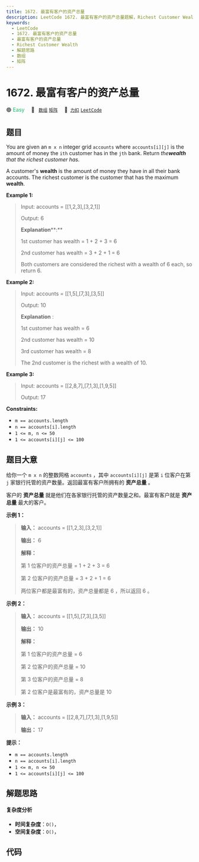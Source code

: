 ```yaml
---
title: 1672. 最富有客户的资产总量
description: LeetCode 1672. 最富有客户的资产总量题解，Richest Customer Wealth，包含解题思路、复杂度分析以及完整的 JavaScript 代码实现。
keywords:
  - LeetCode
  - 1672. 最富有客户的资产总量
  - 最富有客户的资产总量
  - Richest Customer Wealth
  - 解题思路
  - 数组
  - 矩阵
---
```


# 1672. 最富有客户的资产总量

🟢 <font color=#15bd66>Easy</font>&emsp; 🔖&ensp; [`数组`](/tag/array.md) [`矩阵`](/tag/matrix.md)&emsp; 🔗&ensp;[`力扣`](https://leetcode.cn/problems/richest-customer-wealth) [`LeetCode`](https://leetcode.com/problems/richest-customer-wealth)

## 题目

You are given an `m x n` integer grid `accounts` where `accounts[i][j]` is the
amount of money the `i​​​​​​​​​​​th​​​​` customer has in the
`j​​​​​​​​​​​th`​​​​ bank. Return _the**wealth** that the richest customer
has._

A customer's **wealth** is the amount of money they have in all their bank
accounts. The richest customer is the customer that has the maximum
**wealth**.



**Example 1:**

> Input: accounts = [[1,2,3],[3,2,1]]
> 
> Output: 6
> 
> **Explanation****:**
> 
> 1st customer has wealth = 1 + 2 + 3 = 6
> 
> 2nd customer has wealth = 3 + 2 + 1 = 6
> 
> Both customers are considered the richest with a wealth of 6 each, so return 6.

**Example 2:**

> Input: accounts = [[1,5],[7,3],[3,5]]
> 
> Output: 10
> 
> **Explanation** : 
> 
> 1st customer has wealth = 6
> 
> 2nd customer has wealth = 10 
> 
> 3rd customer has wealth = 8
> 
> The 2nd customer is the richest with a wealth of 10.

**Example 3:**

> Input: accounts = [[2,8,7],[7,1,3],[1,9,5]]
> 
> Output: 17

**Constraints:**

  * `m == accounts.length`
  * `n == accounts[i].length`
  * `1 <= m, n <= 50`
  * `1 <= accounts[i][j] <= 100`


## 题目大意

给你一个 `m x n` 的整数网格 `accounts` ，其中 `accounts[i][j]` 是第 `i​​​​​​​​​​​​` 位客户在第
`j` 家银行托管的资产数量。返回最富有客户所拥有的 **资产总量** 。

客户的 **资产总量** 就是他们在各家银行托管的资产数量之和。最富有客户就是 **资产总量** 最大的客户。

**示例 1：**

> 
> 
> 
> 
> 
> **输入：** accounts = [[1,2,3],[3,2,1]]
> 
> **输出：** 6
> 
> **解释：**
> 
> 第 1 位客户的资产总量 = 1 + 2 + 3 = 6
> 
> 第 2 位客户的资产总量 = 3 + 2 + 1 = 6
> 
> 两位客户都是最富有的，资产总量都是 6 ，所以返回 6 。
> 
> 

**示例 2：**

> 
> 
> 
> 
> 
> **输入：** accounts = [[1,5],[7,3],[3,5]]
> 
> **输出：** 10
> 
> **解释：**
> 
> 第 1 位客户的资产总量 = 6
> 
> 第 2 位客户的资产总量 = 10 
> 
> 第 3 位客户的资产总量 = 8
> 
> 第 2 位客户是最富有的，资产总量是 10

**示例 3：**

> 
> 
> 
> 
> 
> **输入：** accounts = [[2,8,7],[7,1,3],[1,9,5]]
> 
> **输出：** 17
> 
> 

**提示：**

  * `m == accounts.length`
  * `n == accounts[i].length`
  * `1 <= m, n <= 50`
  * `1 <= accounts[i][j] <= 100`


## 解题思路

#### 复杂度分析

- **时间复杂度**：`O()`，
- **空间复杂度**：`O()`，

## 代码

```javascript

```